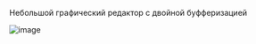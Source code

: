 Небольшой графический редактор  с двойной буфферизацией

![image](https://github.com/user-attachments/assets/d907103e-5812-4d7a-8dd8-ceea3093ef18)
